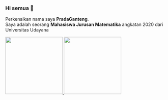### Hi semua 👋

Perkenalkan nama saya **PradaGanteng**.  
Saya adalah seorang **Mahasiswa Jurusan Matematika** angkatan 2020 dari Universitas Udayana

<p align="left">
<a href="https://github.com/Pradadipa">
  <img height="180em" src="https://github-readme-stats-eight-theta.vercel.app/api?username=Pradadipa&show_icons=true&theme=algolia&include_all_commits=true&count_private=true"/>
  <img height="180em" src="https://github-readme-stats-eight-theta.vercel.app/api/top-langs/?username=Pradadipa&layout=compact&theme=algolia"/>
</a>
</p>
